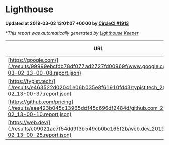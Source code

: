 
# Lighthouse

**Updated at 2019-03-02 13:01:07 +0000 by [CircleCI #1913](https://circleci.com/gh/ItinerisLtd/lighthouse-keeper-example/1913)**

**This report was automatically generated by [Lighthouse Keeper](https://github.com/itinerisltd/lighthouse-keeper)*

| URL | Performance | Accessibility | Best Practices | SEO | PWA | Updated At |
| --- | --- | --- | --- | --- | --- | --- |
| [https://google.com/](./results/99999ebcfdb78df077ad2727fd00969f/www.google.com_2019-03-02_13-00-08.report.json) | 0.94 | 0.71 | 0.93 | 0.8 | 0.58 | 2019-03-02T13:00:08.596Z |
| [https://typist.tech/](./results/e463522d02041e06b035e8f61910fd43/typist.tech_2019-03-02_13-00-37.report.json) | 1 |  |  |  |  | 2019-03-02T13:00:37.837Z |
| [https://github.com/pricing](./results/aae423b045c13965ddf45c696df2484d/github.com_2019-03-02_13-00-10.report.json) | 0.8 | 0.89 | 0.93 | 0.9 | 0.58 | 2019-03-02T13:00:10.662Z |
| [https://web.dev/](./results/e09021ae7f54dd9f3b549cb0bc165f2b/web.dev_2019-03-02_13-00-25.report.json) | 0.93 | 0.93 | 1 | 0.91 | 1 | 2019-03-02T13:00:25.282Z |

